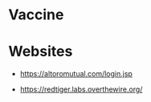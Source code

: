 # Vaccine

# Websites

- https://altoromutual.com/login.jsp

- https://redtiger.labs.overthewire.org/

